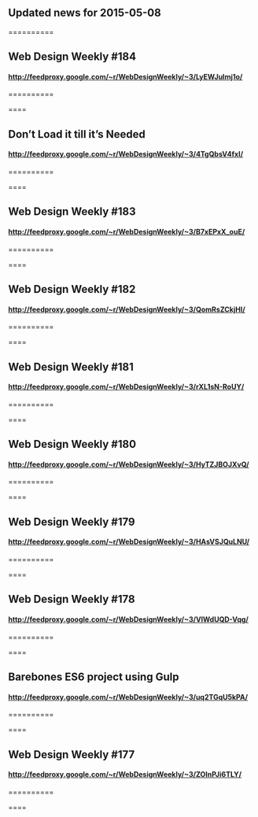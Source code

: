 ## Updated news for 2015-05-08 

==========
## Web Design Weekly #184
#### http://feedproxy.google.com/~r/WebDesignWeekly/~3/LyEWJulmj1o/

==========

====
## Don’t Load it till it’s Needed
#### http://feedproxy.google.com/~r/WebDesignWeekly/~3/4TgQbsV4fxI/

==========

====
## Web Design Weekly #183
#### http://feedproxy.google.com/~r/WebDesignWeekly/~3/B7xEPxX_ouE/

==========

====
## Web Design Weekly #182
#### http://feedproxy.google.com/~r/WebDesignWeekly/~3/QomRsZCkjHI/

==========

====
## Web Design Weekly #181
#### http://feedproxy.google.com/~r/WebDesignWeekly/~3/rXL1sN-RoUY/

==========

====
## Web Design Weekly #180
#### http://feedproxy.google.com/~r/WebDesignWeekly/~3/HyTZJBOJXvQ/

==========

====
## Web Design Weekly #179
#### http://feedproxy.google.com/~r/WebDesignWeekly/~3/HAsVSJQuLNU/

==========

====
## Web Design Weekly #178
#### http://feedproxy.google.com/~r/WebDesignWeekly/~3/VlWdUQD-Vqg/

==========

====
## Barebones ES6 project using Gulp
#### http://feedproxy.google.com/~r/WebDesignWeekly/~3/uq2TGqU5kPA/

==========

====
## Web Design Weekly #177
#### http://feedproxy.google.com/~r/WebDesignWeekly/~3/ZOInPJi6TLY/

==========

====
